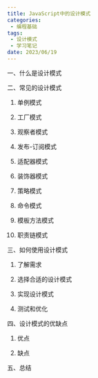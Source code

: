 ```yaml
---
title: JavaScript中的设计模式
categories:
 - 编程基础
tags:
 - 设计模式
 - 学习笔记
date: 2023/06/19
---
```


一、什么是设计模式

二、常见的设计模式

1. 单例模式

2. 工厂模式

3. 观察者模式

4. 发布-订阅模式

5. 适配器模式

6. 装饰器模式

7. 策略模式

8. 命令模式

9. 模板方法模式

10. 职责链模式

三、如何使用设计模式

1. 了解需求

2. 选择合适的设计模式

3. 实现设计模式

4. 测试和优化

四、设计模式的优缺点

1. 优点

2. 缺点

五、总结